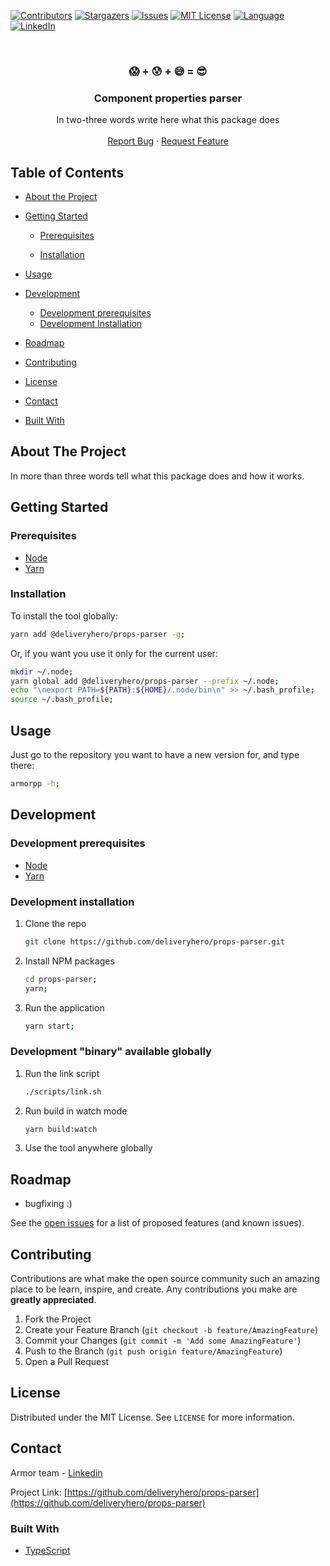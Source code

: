 <!-- PROJECT SHIELDS -->
<!--
*** Reference links are enclosed in brackets [ ] instead of parentheses ( ).
*** See the bottom of this document for the declaration of the reference variables
*** for contributors-url, forks-url, etc. This is an optional, concise syntax you may use.
*** https://www.markdownguide.org/basic-syntax/#reference-style-links
-->
[![Contributors][contributors-shield]][contributors-url]
[![Stargazers][stars-shield]][stars-url]
[![Issues][issues-shield]][issues-url]
[![MIT License][license-shield]][license-url]
[![Language][language-shield]][language-url]
[![LinkedIn][linkedin-shield]][linkedin-url]


<!-- PROJECT LOGO -->
<br />
<p align="center">
  <!--
  <a href="https://github.com/deliveryhero/props-parser">
    <img src="images/logo.png" alt="Logo" width="80" height="80">
  </a>
  -->

  <h3 align="center">😱 + 😰 + 😅 = 😎</h3>
  <h3 align="center">Component properties parser</h3>

  <p align="center">
    In two-three words write here what this package does
    <!--
    <br />
    <a href="https://github.com/deliveryhero/props-parser"><strong>Explore the docs »</strong></a>
    -->
    <br />
    <br />
    <!--
    <a href="https://deliveryhero.github.io/props-parser">View Demo</a>
    ·
    -->
    <a href="https://github.com/deliveryhero/props-parser/issues">Report Bug</a>
    ·
    <a href="https://github.com/deliveryhero/props-parser/issues">Request Feature</a>
  </p>
</p>



<!-- TABLE OF CONTENTS -->
## Table of Contents

* [About the Project](#about-the-project)
* [Getting Started](#getting-started)
  * [Prerequisites](#prerequisites)

  * [Installation](#installation)

* [Usage](#usage)
* [Development](#development)
  * [Development prerequisites](#development-prerequisites)
  * [Development Installation](#development-installation)
* [Roadmap](#roadmap)
* [Contributing](#contributing)
* [License](#license)
* [Contact](#contact)
* [Built With](#built-with)



<!-- ABOUT THE PROJECT -->
## About The Project

<!--
[![Preview Screen Shot][product-screenshot]](https://example.com)
-->

In more than three words tell what this package does and how it works.

<!-- GETTING STARTED -->
## Getting Started

### Prerequisites

* [Node](https://nodesource.com/blog/installing-node-js-tutorial-using-nvm-on-mac-os-x-and-ubuntu/)
* [Yarn](https://yarnpkg.com/lang/en/docs/install/)


### Installation

To install the tool globally:

~~~bash
yarn add @deliveryhero/props-parser -g;
~~~

Or, if you want you use it only for the current user:

~~~bash
mkdir ~/.node;
yarn global add @deliveryhero/props-parser --prefix ~/.node;
echo "\nexport PATH=${PATH}:${HOME}/.node/bin\n" >> ~/.bash_profile;
source ~/.bash_profile;
~~~


<!-- USAGE -->
## Usage


Just go to the repository you want to have a new version for, and type there:

~~~bash
armorpp -h;
~~~


<!-- DEVELOPMENT -->
## Development

### Development prerequisites

* [Node](https://nodesource.com/blog/installing-node-js-tutorial-using-nvm-on-mac-os-x-and-ubuntu/)
* [Yarn](https://yarnpkg.com/lang/en/docs/install/)

### Development installation

1. Clone the repo

    ```sh
    git clone https://github.com/deliveryhero/props-parser.git
    ```

2. Install NPM packages

    ```sh
    cd props-parser;
    yarn;
    ```

3. Run the application

    ```sh
    yarn start;
    ```

### Development "binary" available globally

1. Run the link script

    ```sh
    ./scripts/link.sh
    ```

2. Run build in watch mode

    ```sh
    yarn build:watch
    ```

3. Use the tool anywhere globally

<!-- ROADMAP -->
## Roadmap

* bugfixing :)

See the [open issues](https://github.com/deliveryhero/props-parser/issues) for a list of proposed features (and known issues).

<!-- CONTRIBUTING -->
## Contributing

Contributions are what make the open source community such an amazing place to be learn, inspire, and create. Any contributions you make are **greatly appreciated**.

1. Fork the Project
2. Create your Feature Branch (`git checkout -b feature/AmazingFeature`)
3. Commit your Changes (`git commit -m 'Add some AmazingFeature'`)
4. Push to the Branch (`git push origin feature/AmazingFeature`)
5. Open a Pull Request

<!-- LICENSE -->
## License

Distributed under the MIT License. See `LICENSE` for more information.

<!-- CONTACT -->
## Contact

Armor team - [Linkedin](https://www.linkedin.com/in//)

Project Link: [https://github.com/deliveryhero/props-parser](https://github.com/deliveryhero/props-parser)

<!-- BUILT WITH -->
### Built With

* [TypeScript](http://www.typescriptlang.org/)

<!-- MARKDOWN LINKS & IMAGES -->
<!-- https://www.markdownguide.org/basic-syntax/#reference-style-links -->
[contributors-shield]: https://img.shields.io/github/contributors/deliveryhero/props-parser.svg?style=flat-square
[contributors-url]: https://github.com/deliveryhero/props-parser/graphs/contributors
[language-shield]: https://img.shields.io/github/languages/top/deliveryhero/props-parser.svg?style=flat-square
[language-url]: https://github.com/deliveryhero/props-parser
[forks-shield]: https://img.shields.io/github/forks/deliveryhero/props-parser.svg?style=flat-square
[forks-url]: https://github.com/deliveryhero/props-parser/network/members
[stars-shield]: https://img.shields.io/github/stars/deliveryhero/props-parser.svg?style=flat-square
[stars-url]: https://github.com/deliveryhero/props-parser/stargazers
[issues-shield]: https://img.shields.io/github/issues/deliveryhero/props-parser.svg?style=flat-square
[issues-url]: https://github.com/deliveryhero/props-parser/issues
[license-shield]: https://img.shields.io/github/license/deliveryhero/props-parser.svg?style=flat-square
[license-url]: https://github.com/deliveryhero/props-parser/blob/master/LICENSE.txt
[linkedin-shield]: https://img.shields.io/badge/-LinkedIn-black.svg?style=flat-square&logo=linkedin&colorB=555
[linkedin-url]: https://www.linkedin.com/in/sergey-deliveryhero/
[product-screenshot]: images/screenshot.png
